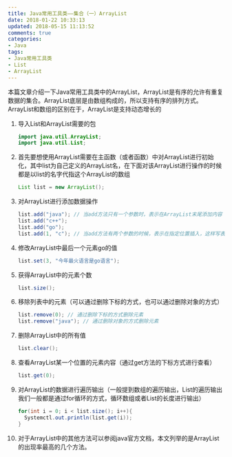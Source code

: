 ```yaml
---
title: Java常用工具类——集合（一）ArrayList
date: 2018-01-22 10:33:13
updated: 2018-05-15 11:13:52
comments: true
categories:
- Java
tags:
- Java常用工具类
- List
- ArrayList
---
```


本篇文章介绍一下Java常用工具类中的ArrayList，ArrayList是有序的允许有重复数据的集合。ArrayList底层是由数组构成的，所以支持有序的排列方式。ArrayList和数组的区别在于，ArrayList是支持动态增长的

1. 导入List和ArrayList需要的包

   ```java
   import java.util.ArrayList;
   import java.util.List;
   ```

2. 首先要想使用ArrayList需要在主函数（或者函数）中对ArrayList进行初始化，其中list为自己定义的ArrayList名，在下面对该ArrayList进行操作的时候都是以list的名字代指这个ArrayList的数组

   ```java
   List list = new ArrayList();
   ```

3. 对ArrayList进行添加数据操作

   ```java
   list.add("java"); // 当add方法只有一个参数时，表示在ArrayList末尾添加内容
   list.add("c++");
   list.add("go");
   list.add(1, "c"); // 当add方法有两个参数的时候，表示在指定位置插入，这样写表示在java和c++中间插入一个c
   ```

4. 修改ArrayList中最后一个元素go的值

   ```java
   list.set(3, "今年最火语言是go语言");
   ```

5. 获得ArrayList中的元素个数

   ```java
   list.size();
   ```

6. 移除列表中的元素（可以通过删除下标的方式，也可以通过删除对象的方式）

   ```java
   list.remove(0); // 通过删除下标的方式删除元素
   list.remove("java"); // 通过删除对象的方式删除元素
   ```

7. 删除ArrayList中的所有值

   ```java
   list.clear();
   ```

8. 查看ArrayList某一个位置的元素内容（通过get方法的下标方式进行查看）

   ```java
   list.get(0);
   ```

9. 对ArrayList的数据进行遍历输出（一般提到数组的遍历输出，List的遍历输出我们一般都是通过for循环的方式，循环数组或者List的长度进行输出）

   ```java
   for(int i = 0; i < list.size(); i++){
     Systemctl.out.println(list.get(i));
   }
   ```

10. 对于ArrayList中的其他方法可以参阅java官方文档，本文列举的是ArrayList的出现率最高的几个方法。